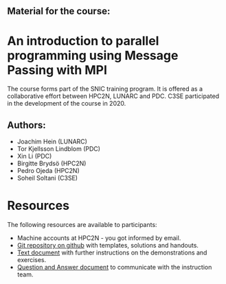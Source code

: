 ## Material for the course:
# An introduction to parallel programming using Message Passing with MPI

The course forms part of the SNIC training program.  It is offered as
a collaborative effort between HPC2N, LUNARC and PDC.   C3SE participated in the development of the course in 2020.

## Authors: 
* Joachim Hein (LUNARC) 
* Tor Kjellsson Lindblom (PDC) 
* Xin Li (PDC) 
* Birgitte Brydsö (HPC2N)
* Pedro Ojeda (HPC2N)
* Soheil Soltani (C3SE)

# Resources
The following resources are available to participants:

* Machine accounts at HPC2N - you got informed by email.
* [Git repository on github](https://github.com/SNIC-MPI-course/MPI-course) with templates, solutions and handouts.
* [Text document](https://lunduniversityo365-my.sharepoint.com/:w:/r/personal/math-joh_lu_se/_layouts/15/Doc.aspx?sourcedoc=%7B7333E86B-2CD8-41DB-8A84-ADA0CA00D1A8%7D&file=Practicalities_MPIcourse_v2.docx&action=default&mobileredirect=true) with further instructions on the demonstrations and exercises.
* [Question and Answer document](https://lunduniversityo365-my.sharepoint.com/:w:/g/personal/math-joh_lu_se/EYsXYVKw5JZJt-S7VTdKm6kBMsss6ONAQl2FXJupysoGpg?e=RErtcx``) to communicate with the instruction team. 

